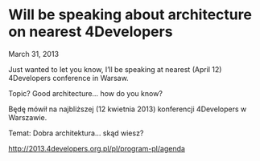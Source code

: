 Will be speaking about architecture on nearest 4Developers
=================
March 31, 2013

Just wanted to let you know, I’ll be speaking at nearest (April 12) 4Developers conference in Warsaw.

Topic? Good architecture… how do you know?

Będę mówił na najbliższej (12 kwietnia 2013) konferencji 4Developers w Warszawie.

Temat: Dobra architektura… skąd wiesz?

http://2013.4developers.org.pl/pl/program-pl/agenda
